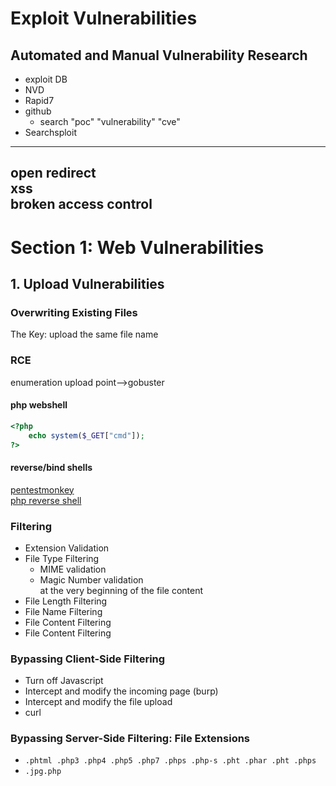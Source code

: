# Exploit Vulnerabilities 

## Automated and Manual Vulnerability Research 
* exploit DB  
* NVD 
* Rapid7 
* github  
    - search "poc" "vulnerability" "cve" 
* Searchsploit 



-------------------------------------
open redirect   
xss  
broken access control  
--------------------------------------


# Section 1: Web Vulnerabilities
## 1. Upload Vulnerabilities  
### Overwriting Existing Files
The Key: upload the same file name 


### RCE 
enumeration upload point-->gobuster

#### php webshell
```php
<?php
    echo system($_GET["cmd"]);
?>
```
#### reverse/bind shells 
[pentestmonkey](https://pentestmonkey.net/cheat-sheet/shells/reverse-shell-cheat-sheet)  
[php reverse shell](https://raw.githubusercontent.com/pentestmonkey/php-reverse-shell/master/php-reverse-shell.php)

### Filtering 
- Extension Validation
- File Type Filtering 
    - MIME validation
    - Magic Number validation  
        at the very beginning of the file content
- File Length Filtering
- File Name Filtering 
- File Content Filtering
- File Content Filtering 
### Bypassing Client-Side Filtering
- Turn off Javascript 
- Intercept and modify the incoming page (burp)
- Intercept and modify the file upload
- curl
### Bypassing Server-Side Filtering: File Extensions

- `.phtml .php3 .php4 .php5 .php7 .phps .php-s .pht .phar .pht .phps`  
- `.jpg.php`




